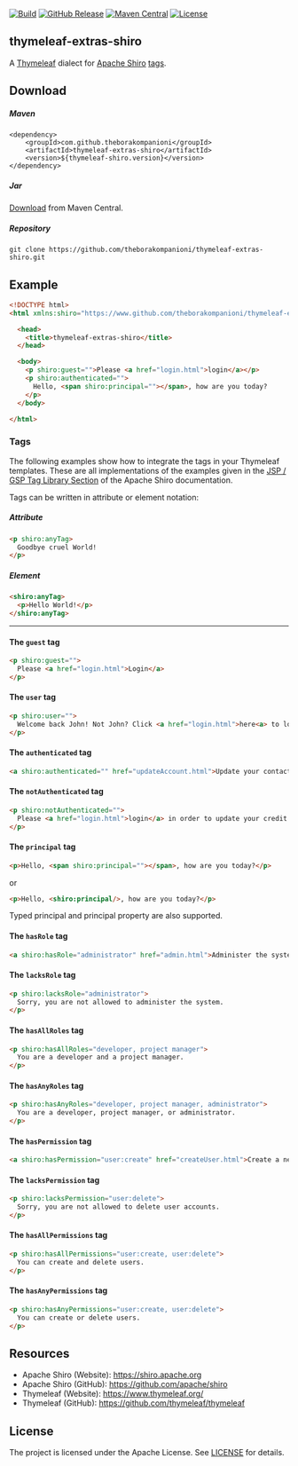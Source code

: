 [![Build](https://github.com/theborakompanioni/thymeleaf-extras-shiro/actions/workflows/build.yml/badge.svg)](https://github.com/theborakompanioni/thymeleaf-extras-shiro/actions/workflows/build.yml)
[![GitHub Release](https://img.shields.io/github/release/theborakompanioni/thymeleaf-extras-shiro.svg?maxAge=3600)](https://github.com/theborakompanioni/thymeleaf-extras-shiro/releases/latest)
[![Maven Central](https://img.shields.io/maven-central/v/com.github.theborakompanioni/thymeleaf-extras-shiro.svg?maxAge=3600)](http://search.maven.org/#search|ga|1|g%3A%22com.github.theborakompanioni%22%20AND%20a%3A%22thymeleaf-extras-shiro%22)
[![License](https://img.shields.io/github/license/theborakompanioni/thymeleaf-extras-shiro.svg?maxAge=2592000)](https://github.com/theborakompanioni/thymeleaf-extras-shiro/blob/master/LICENSE)

thymeleaf-extras-shiro
---

A [Thymeleaf](https://www.thymeleaf.org/) dialect for [Apache Shiro](https://shiro.apache.org) [tags](https://shiro.apache.org/tags).


## Download

##### Maven
```
<dependency>
    <groupId>com.github.theborakompanioni</groupId>
    <artifactId>thymeleaf-extras-shiro</artifactId>
    <version>${thymeleaf-shiro.version}</version>
</dependency>
```
##### Jar
[Download](https://search.maven.org/#search|gav|1|g%3A%22com.github.theborakompanioni%22%20AND%20a%3A%22thymeleaf-extras-shiro%22) from Maven Central.

##### Repository
```
git clone https://github.com/theborakompanioni/thymeleaf-extras-shiro.git
```

## Example
```html
<!DOCTYPE html>
<html xmlns:shiro="https://www.github.com/theborakompanioni/thymeleaf-extras-shiro">

  <head>
    <title>thymeleaf-extras-shiro</title>
  </head>

  <body>
    <p shiro:guest="">Please <a href="login.html">login</a></p>
    <p shiro:authenticated="">
      Hello, <span shiro:principal=""></span>, how are you today?
    </p>
  </body>

</html>
```

### Tags

The following examples show how to integrate the tags in your Thymeleaf templates.
These are all implementations of the examples given in the [JSP / GSP Tag Library Section](https://shiro.apache.org/web.html#Web-JSP%252FGSPTagLibrary) of the Apache Shiro documentation.

Tags can be written in attribute or element notation:

##### Attribute
```html
<p shiro:anyTag>
  Goodbye cruel World!
</p>
```

##### Element
```html
<shiro:anyTag>
  <p>Hello World!</p>
</shiro:anyTag>
```

* * * 

#### The `guest` tag
```html
<p shiro:guest="">
  Please <a href="login.html">Login</a>
</p>
```

#### The `user` tag
```html
<p shiro:user="">
  Welcome back John! Not John? Click <a href="login.html">here<a> to login.
</p>
```

#### The `authenticated` tag
```html
<a shiro:authenticated="" href="updateAccount.html">Update your contact information</a>
```

#### The `notAuthenticated` tag
```html
<p shiro:notAuthenticated="">
  Please <a href="login.html">login</a> in order to update your credit card information.
</p>
```

#### The `principal` tag
```html
<p>Hello, <span shiro:principal=""></span>, how are you today?</p>
```
or
```html
<p>Hello, <shiro:principal/>, how are you today?</p>
```

Typed principal and principal property are also supported.

#### The `hasRole` tag
```html
<a shiro:hasRole="administrator" href="admin.html">Administer the system</a>
```

#### The `lacksRole` tag
```html
<p shiro:lacksRole="administrator">
  Sorry, you are not allowed to administer the system.
</p>
```

#### The `hasAllRoles` tag
```html
<p shiro:hasAllRoles="developer, project manager">
  You are a developer and a project manager.
</p>
```

#### The `hasAnyRoles` tag
```html
<p shiro:hasAnyRoles="developer, project manager, administrator">
  You are a developer, project manager, or administrator.
</p>
```

#### The `hasPermission` tag
```html
<a shiro:hasPermission="user:create" href="createUser.html">Create a new User</a>
```

#### The `lacksPermission` tag
```html
<p shiro:lacksPermission="user:delete">
  Sorry, you are not allowed to delete user accounts.
</p>
```

#### The `hasAllPermissions` tag
```html
<p shiro:hasAllPermissions="user:create, user:delete">
  You can create and delete users.
</p>
```

#### The `hasAnyPermissions` tag
```html
<p shiro:hasAnyPermissions="user:create, user:delete">
  You can create or delete users.
</p>
```


## Resources
- Apache Shiro (Website): https://shiro.apache.org
- Apache Shiro (GitHub): https://github.com/apache/shiro
- Thymeleaf (Website): https://www.thymeleaf.org/
- Thymeleaf (GitHub): https://github.com/thymeleaf/thymeleaf

## License
The project is licensed under the Apache License. See [LICENSE](LICENSE) for details.
